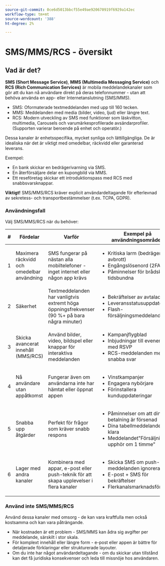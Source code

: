 ```yaml
---
source-git-commit: 0ce6d5013bbcf55e49ae920670919f6929a142ec
workflow-type: tm+mt
source-wordcount: '388'
ht-degree: 2%

---
```

# SMS/MMS/RCS - översikt

## Vad är det?

**SMS (Short Message Service)**, **MMS (Multimedia Messaging Service)** och **RCS (Rich Communication Services)** är mobila meddelandekanaler som gör att du kan nå användare direkt på deras telefonnummer - utan att behöva använda en app- eller Internetanslutning (SMS/MMS).

* SMS: Oformaterade textmeddelanden med upp till 160 tecken.
* MMS: Meddelanden med media (bilder, video, ljud) eller längre text.
* RCS: Modern utveckling av SMS med funktioner som läskvitton, multimedia, Carousels och varumärkesprofilerade avsändarprofiler. (Supporten varierar beroende på enhet och operatör.)

Dessa kanaler är enhetsspecifika, mycket synliga och lättillgängliga. De är idealiska när det är viktigt med omedelbar, räckvidd eller garanterad leverans.

Exempel:

* En bank skickar en bedrägerivarning via SMS.
* En återförsäljare delar en kupongbild via MMS.
* Ett reseföretag skickar ett introduktionspass med RCS med snabbsvarsknappar.

**Viktigt!** SMS/MMS/RCS kräver explicit användardeltagande för efterlevnad av sekretess- och transportbestämmelser (t.ex. TCPA, GDPR).

### Användningsfall

Välj SMS/MMS/RCS när du behöver:

| # | Fördelar | Varför | Exempel på användningsområden |
|---|---------|-----|-------------------|
| 1 | Maximera räckvidd och omedelbar användning | SMS fungerar på nästan alla mobiltelefoner - inget internet eller någon app krävs | <ul><li>Kritiska larm (bedrägeri, avbrott)</li><li>Engångslösenord (2FA)</li><li>Påminnelser för brådskande tidsbundna</li></ul> |
| 2 | Säkerhet | Textmeddelanden har vanligtvis extremt höga öppningsfrekvenser (90 %+ på bara några minuter) | <ul><li>Bekräftelser av avtalad tid</li><li>Leveransstatusuppdateringar</li><li>Flash-försäljningsmeddelanden</li></ul> |
| 3 | Skicka avancerat innehåll (MMS/RCS) | Använd bilder, video, bildspel eller knappar för interaktiva meddelanden | <ul><li>Kampanjflygblad</li><li>Inbjudningar till evenemang med RSVP</li><li>RCS-meddelanden med snabba svar</li></ul> |
| 4 | Nå användare utan appåtkomst | Fungerar även om användarna inte har hämtat eller öppnat appen | <ul><li>Vinstkampanjer</li><li>Engagera nybörjare</li><li>Förinstallera kunduppdateringar</li></ul> |
| 5 | Snabba upp åtgärder | Perfekt för frågor som kräver snabb respons | <ul><li>Påminnelser om att din betalning är försenad</li><li>Dina tabellmeddelanden är klara</li><li>Meddelandet&quot;Försäljningen upphör om 1 timme&quot;</li></ul> |
| 6 | Lager med andra kanaler | Kombinera med appar, e-post eller push-teknik för att skapa upplevelser i flera kanaler | <ul><li>Skicka SMS om push-meddelanden ignoreras</li><li>E-post + SMS för bekräftelser</li><li>Flerkanalsmarknadsföring</li></ul> |

### Använd inte SMS/MMS/RCS

Använd dessa kanaler med omsorg - de kan vara kraftfulla men också kostsamma och kan vara påträngande.

* När kostnaden är ett problem - SMS/MMS kan ådra sig avgifter per meddelande, särskilt i stor skala.
* För komplext innehåll eller längre form - e-post eller appen är bättre för detaljerade förklaringar eller strukturerade layouter.
* Om du inte har något användardeltagande - om du skickar utan tillstånd kan det få juridiska konsekvenser och leda till missnöje hos användaren.

